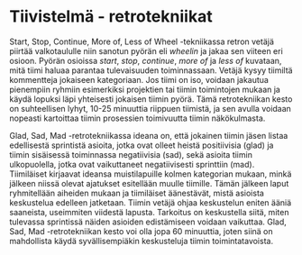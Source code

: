 # Tiivistelmä - retrotekniikat 
Start, Stop, Continue, More of, Less of Wheel -tekniikassa retron vetäjä piirtää valkotaululle niin sanotun pyörän eli *wheelin* ja jakaa sen viiteen eri osioon. Pyörän osioissa *start*, *stop*, *continue*, *more of* ja *less of* kuvataan, mitä tiimi haluaa parantaa tulevaisuuden toiminnassaan. Vetäjä kysyy tiimiltä kommentteja jokaiseen kategoriaan. Jos tiimi on iso, voidaan jakautua pienempiin ryhmiin esimerkiksi projektien tai tiimin toimintojen mukaan ja käydä lopuksi läpi yhteisesti jokaisen tiimin pyörä. Tämä retrotekniikan kesto on suhteellisen lyhyt, 10-25 minuuttia riippuen tiimistä, ja sen avulla voidaan nopeasti kartoittaa tiimin prosessien toimivuutta tiimin näkökulmasta.

Glad, Sad, Mad -retrotekniikassa ideana on, että jokainen tiimin jäsen listaa edellisestä sprintistä asioita, jotka ovat olleet heistä positiivisia (glad) ja 
tiimin sisäisessä toiminnassa negatiivisia (sad), sekä asioita tiimin ulkopuolella, jotka ovat vaikuttaneet negatiivisesti sprinttiin (mad). Tiimiläiset kirjaavat ideansa muistilapuille kolmen kategorian mukaan, minkä jälkeen niissä olevat ajatukset esitellään muulle tiimille. Tämän jälkeen laput ryhmitellään aiheiden mukaan ja tiimiläiset äänestävät, mistä asioista keskustelua edelleen jatketaan. Tiimin vetäjä ohjaa keskustelun eniten ääniä saaneista, useimmiten viidestä lapusta. Tarkoitus on keskustella siitä, miten tulevassa sprintissä näiden asioiden edistämiseen voidaan vaikuttaa. Glad, Sad, Mad -retrotekniikan kesto voi olla jopa 60 minuuttia, joten siinä on mahdollista käydä syvällisempiäkin keskusteluja tiimin toimintatavoista.





